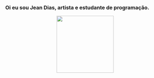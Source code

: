 ### Oi eu sou  Jean Dias, artista e estudante de programação.

<div align="center">
  <a href="https://github.com/jeanFerreiraDias">
  <img height="180em" src="https://github-readme-stats.vercel.app/api?username=jeanFerreiraDias&show_icons=true&theme=dark&bg_color=00000000&include_all_commits=true&count_private=true"/>
</div>
<!--
**jeanFerreiraDias/jeanFerreiraDias** is a ✨ _special_ ✨ repository because its `README.md` (this file) appears on your GitHub profile.

Here are some ideas to get you started:

- 🔭 I’m currently working on ...
- 🌱 I’m currently learning ...
- 👯 I’m looking to collaborate on ...
- 🤔 I’m looking for help with ...
- 💬 Ask me about ...
- 📫 How to reach me: ...
- 😄 Pronouns: ...
- ⚡ Fun fact: ...
-->
